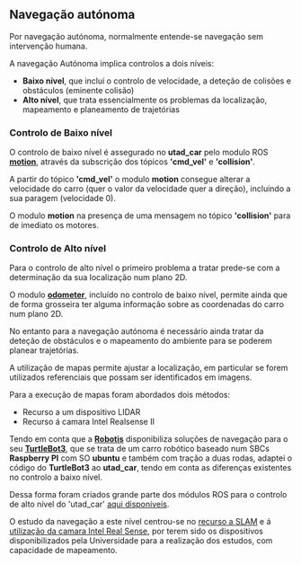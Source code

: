 ## Navegação autónoma

Por navegação autónoma, normalmente entende-se navegação sem intervenção humana.

A navegação Autónoma implica controlos a dois níveis:
  - __Baixo nível__, que inclui o controlo de velocidade, a deteção de colisões e obstáculos (eminente colisão)
  - __Alto nível__, que trata essencialmente os problemas da localização, mapeamento e planeamento de trajetórias
 
### Controlo de Baixo nível

O controlo de baixo nível é assegurado no __utad_car__ pelo modulo ROS [__motion__](./Controlo%20dos%20Motores%20de%20tração.md#modulo-motion), através da subscrição dos tópicos __'cmd_vel'__ e __'collision'__.

A partir do tópico __'cmd_vel'__ o modulo __motion__ consegue alterar a velocidade do carro (quer o valor da velocidade quer a direção), incluindo a sua paragem (velocidade 0).

O modulo __motion__ na presença de uma mensagem no tópico __'collision'__ para de imediato os motores.

### Controlo de Alto nível

Para o controlo de alto nível o primeiro problema a tratar prede-se com a determinação da sua localização num plano 2D.

O modulo [__odometer__](./Odómetro.md), incluído no controlo de baixo nível, permite ainda que de forma grosseira ter alguma informação sobre as coordenadas do carro num plano 2D.

No entanto para a navegação autónoma é necessário ainda tratar da deteção de obstáculos e o mapeamento do ambiente para se poderem planear trajetórias.

A utilização de mapas permite ajustar a localização, em particular se forem utilizados referenciais que possam ser identificados em imagens.

Para a execução de mapas foram abordados dois métodos:
- Recurso a um dispositivo LIDAR
- Recurso á camara Intel Realsense II

Tendo em conta que a [__Robotis__](http://en.robotis.com/) disponibiliza soluções de navegação para o seu [__TurtleBot3__](https://emanual.robotis.com/docs/en/platform/turtlebot3/overview/#overview), que se trata de um carro robótico baseado num SBCs __Raspberry PI__ com SO __ubuntu__ e também com tração a duas rodas, adaptei o código do __TurtleBot3__ ao __utad_car__, tendo em conta as diferenças existentes no controlo a baixo nível.

Dessa forma foram criados grande parte dos módulos ROS para o controlo de alto nível do 'utad_car' [aqui disponíveis](../ROS/catkin_ws/src/).

O estudo da navegação a este nível centrou-se no [recurso a SLAM](./SLAM.md) e á [utilização da camara Intel Real Sense](./Utilização%20da%20camara%20Intel%20Real%20Sense.md), por terem sido os dispositivos disponibilizados pela Universidade para a realização dos estudos, com capacidade de mapeamento. 


